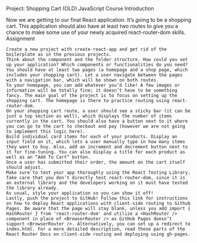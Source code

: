 
Project: Shopping Cart (OLD)
JavaScript Course
Introduction

Now we are getting to our final React application. It’s going to be a shopping cart. This application should also have at least two routes to give you a chance to make some use of your newly acquired react-router-dom skills.
Assignment

    Create a new project with create-react-app and get rid of the boilerplate as in the previous projects.
    Think about the component and the folder structure. How could you set up your application? Which components or functionalities do you need?
    You should have at least two pages (a homepage and a shop page, which includes your shopping cart). Let a user navigate between the pages with a navigation bar, which will be shown on both routes.
    To your homepage, you can add whatever you’d like! A few images or information will be totally fine; it doesn’t have to be something fancy. The main goal of the project is to focus on setting up the shopping cart. The homepage is there to practice routing using react-router-dom.
    On your shopping cart route, a user should see a sticky bar (it can be just a top section as well), which displays the number of items currently in the cart. You should also have a button next to it where you can go to the cart to checkout and pay (however we are not going to implement this logic here).
    Build individual card items for each of your products. Display an input field on it, which lets a user manually type in how many items they want to buy. Also, add an increment and decrement button next to it for fine-tuning. You can also display a title for each product as well as an “Add To Cart” button.
    Once a user has submitted their order, the amount on the cart itself should adjust.
    Make sure to test your app thoroughly using the React Testing Library. Take care that you don’t directly test react-router-dom, since it is an external library and the developers working on it must have tested the library already.
    As usual, style your application so you can show it off!
    Lastly, push the project to GitHub! Follow this link for instructions on how to deploy React applications with client-side routing to Github Pages. Be aware that the page will stay blank, unless you add import { HashRouter } from 'react-router-dom' and utilize a <HashRouter /> component in place of <BrowserRouter /> as GitHub Pages doesn’t support <BrowserRouter />. Alternatively, you can set up a redirect to index.html. For a more detailed description, read these parts of the React Router Docs on client-side routing and deploying using gh-pages.

